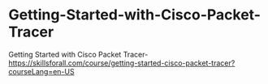 # Getting-Started-with-Cisco-Packet-Tracer
Getting Started with Cisco Packet Tracer-https://skillsforall.com/course/getting-started-cisco-packet-tracer?courseLang=en-US
